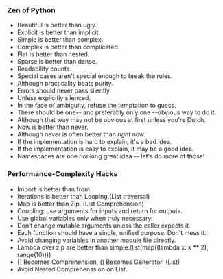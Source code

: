 
### Zen of Python

 - Beautiful is better than ugly.
 - Explicit is better than implicit.
 - Simple is better than complex.
 - Complex is better than complicated.
 - Flat is better than nested.
 - Sparse is better than dense.
 - Readability counts.
 - Special cases aren't special enough to break the rules.
 - Although practicality beats purity.
 - Errors should never pass silently.
 - Unless explicitly silenced.
 - In the face of ambiguity, refuse the temptation to guess.
 - There should be one-- and preferably only one --obvious way to do it.
 - Although that way may not be obvious at first unless you're Dutch.
 - Now is better than never.
 - Although never is often better than *right* now.
 - If the implementation is hard to explain, it's a bad idea.
 - If the implementation is easy to explain, it may be a good idea.
 - Namespaces are one honking great idea -- let's do more of those!
 
### Performance-Complexity Hacks

 - Import is better than from.
 - Iterations is better than Looping.(List traversal)
 - Map is better than Zip. (List Comprehension)
 - Coupling: use arguments for inputs and  return for outputs.
 - Use global variables only when truly necessary.
 - Don’t change mutable arguments unless the caller expects it.
 - Each function should have a single, unified purpose. Don't mess it. 
 - Avoid changing variables in another module file directly.
 - Lambda over zip are better than simple.(list(map((lambda x: x ** 2), range(10))))
 - [] Becomes Comprehension, () Becomes Generator. (List)
 - Avoid Nested Comprehenssion on List. 